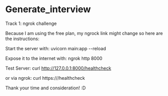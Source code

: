 # Generate_interview
Track 1: ngrok challenge

Because I am using the free plan, my ngrock link might change so here are the instructions:

Start the server with:
uvicorn main:app --reload

Expose it to the internet with:
ngrok http 8000

Test Server:
curl http://127.0.0.1:8000/healthcheck

or via ngrok:
curl https://<your-ngrok-link>/healthcheck

Thank your time and consideration! :D 

